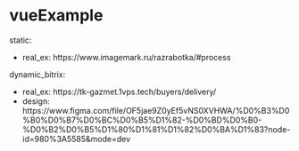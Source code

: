 # vueExample

<p>static:</p>
<ul>
  <li>real_ex: https://www.imagemark.ru/razrabotka/#process</li>
</ul>
  

<p>dynamic_bitrix:</p>
<ul>
  <li>real_ex: https://tk-gazmet.1vps.tech/buyers/delivery/<br></li>
  <li>design: https://www.figma.com/file/OF5jae9Z0yEf5vNS0XVHWA/%D0%B3%D0%B0%D0%B7%D0%BC%D0%B5%D1%82-%D0%BD%D0%B0-%D0%B2%D0%B5%D1%80%D1%81%D1%82%D0%BA%D1%83?node-id=980%3A5585&mode=dev</li>
</ul>
